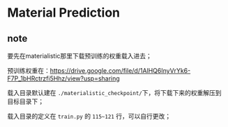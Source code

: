 # Material Prediction

## note

要先在materialistic那里下载预训练的权重载入进去；

预训练权重在：https://drive.google.com/file/d/1AlHQ6InyVrYk6-F7P_1bHRctrzfi5Hhz/view?usp=sharing

载入目录默认建在 `./materialistic_checkpoint/`下，将下载下来的权重解压到目标目录下；

载入目录的定义在 `train.py` 的 `115~121` 行，可以自行更改；